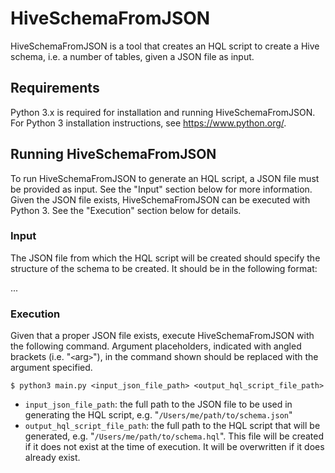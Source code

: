# HiveSchemaFromJSON

HiveSchemaFromJSON is a tool that creates an HQL script to create a Hive schema, i.e. a number of tables, given a JSON file as input.

## Requirements

Python 3.x is required for installation and running HiveSchemaFromJSON. For Python 3 installation instructions, see https://www.python.org/.

## Running HiveSchemaFromJSON

To run HiveSchemaFromJSON to generate an HQL script, a JSON file must be provided as input. See the "Input" section below for more information. Given the JSON file exists, HiveSchemaFromJSON can be executed with Python 3. See the "Execution" section below for details.

### Input

The JSON file from which the HQL script will be created should specify the structure of the schema to be created. It should be in the following format:

...

### Execution

Given that a proper JSON file exists, execute HiveSchemaFromJSON with the following command. Argument placeholders, indicated with angled brackets (i.e. "`<`arg`>`"), in the command shown should be replaced with the argument specified.

```
$ python3 main.py <input_json_file_path> <output_hql_script_file_path>
```

- `input_json_file_path`: the full path to the JSON file to be used in generating the HQL script, e.g. "`/Users/me/path/to/schema.json`"
- `output_hql_script_file_path`: the full path to the HQL script that will be generated, e.g. "`/Users/me/path/to/schema.hql`". This file will be created if it does not exist at the time of execution. It will be overwritten if it does already exist.
